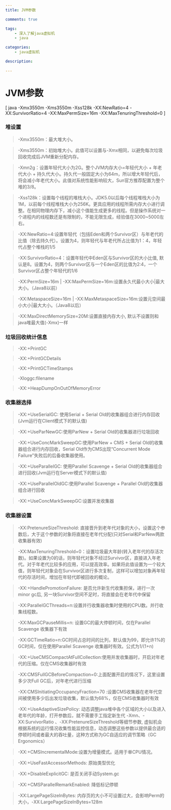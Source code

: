 ```yaml
---
title: JVM参数

comments: true    

tags: 
    - 深入了解java虚拟机
    - java

categories: 
    - java虚拟机

description:
   
---
```


# JVM参数

[ java -Xmx3550m -Xms3550m -Xss128k -XX:NewRatio=4 -XX:SurvivorRatio=4 -XX:MaxPermSize=16m -XX:MaxTenuringThreshold=0 ]

### 堆设置

> -Xmx3550m：最大堆大小。

> -Xms3550m：初始堆大小。此值可以设置与-Xmx相同，以避免每次垃圾回收完成后JVM重新分配内存。

> -Xmn2g：设置年轻代大小为2G。整个JVM内存大小=年轻代大小 + 年老代大小 + 持久代大小。持久代一般固定大小为64m，所以增大年轻代后，将会减小年老代大小。此值对系统性能影响较大，Sun官方推荐配置为整个堆的3/8。

> -Xss128k：设置每个线程的堆栈大小。JDK5.0以后每个线程堆栈大小为1M，以前每个线程堆栈大小为256K。更具应用的线程所需内存大小进行调整。在相同物理内存下，减小这个值能生成更多的线程。但是操作系统对一个进程内的线程数还是有限制的，不能无限生成，经验值在3000~5000左右。

> -XX:NewRatio=4:设置年轻代（包括Eden和两个Survivor区）与年老代的比值（除去持久代）。设置为4，则年轻代与年老代所占比值为1：4，年轻代占整个堆栈的1/5

> -XX:SurvivorRatio=4：设置年轻代中Eden区与Survivor区的大小比值, 默认是8。设置为4，则两个Survivor区与一个Eden区的比值为2:4，一个Survivor区占整个年轻代的1/6

> -XX:PermSize=16m | -XX:MaxPermSize=16m:设置永久代最小大小|最大大小。（Java8以前）

> -XX:MetaspaceSize=16m | -XX:MaxMetaspaceSize=16m:设置元空间最小大小|最大大小。（Java8以后）

> -XX:MaxDirectMemorySize=20M:设置直接内存大小, 默认不设置则和java堆最大值(-Xmx)一样



### 垃圾回收统计信息

> -XX:+PrintGC

> -XX:+PrintGCDetails

> -XX:+PrintGCTimeStamps

> -Xloggc:filename

> -XX:+HeapDumpOnOutOfMemoryError

### 收集器选择

> -XX:+UseSerialGC:   使用Serial + Serial Old的收集器组合进行内存回收 (Jvm运行在Client模式下的默认值)

> -XX:+UseParNewGC:使用ParNew + Serial Old的收集器进行垃圾回收

> -XX:+UseConcMarkSweepGC:使用ParNew + CMS +  Serial Old的收集器组合进行内存回收，Serial Old作为CMS出现“Concurrent Mode Failure”失败后的后备收集器使用。

> -XX:+UseParallelGC:    使用Parallel Scavenge + Serial Old的收集器组合进行回收(Jvm运行在Server模式下的默认值)

> -XX:+UseParallelOldGC:使用Parallel Scavenge + Parallel Old的收集器组合进行回收

> -XX:+UseConcMarkSweepGC:设置并发收集器

### 收集器设置

> -XX:PretenureSizeThreshold: 直接晋升到老年代对象的大小，设置这个参数后，大于这个参数的对象将直接在老年代分配(只对Serial和ParNew两款收集器有效)

> -XX:MaxTenuringThreshold=0：设置垃圾最大年龄(转入老年代的存活次数)。如果设置为0的话，则年轻代对象不经过Survivor区，直接进入年老代。对于年老代比较多的应用，可以提高效率。如果将此值设置为一个较大值，则年轻代对象会在Survivor区进行多次复制，这样可以增加对象再年轻代的存活时间，增加在年轻代即被回收的概论。

> -XX:+HandlePromotionFailure: 是否允许新生代收集担保，进行一次minor gc后, 另一块Survivor空间不足时，将直接会在老年代中保留

> -XX:ParallelGCThreads=n:设置并行收集器收集时使用的CPU数。并行收集线程数。

> -XX:MaxGCPauseMillis=n: 设置GC的最大停顿时间，仅在Parallel Scavenge 收集器下有效

> -XX:GCTimeRatio=n:GC时间占总时间的比列，默认值为99，即允许1%的GC时间，仅在使用Parallel Scavenge 收集器时有效。公式为1/(1+n)

> -XX:+UseCMSCompactAtFullCollection:使用并发收集器时，开启对年老代的压缩。仅在CMS收集器时有效

> -XX:CMSFullGCBeforeCompaction=0:上面配置开启的情况下，这里设置多少次Full GC后，对年老代进行压缩
>
> -XX:CMSInitiatingOccupancyFraction=70 :设置CMS收集器在老年代空间被使用多少后出发垃圾收集，默认值为68%，仅在CMS收集器时有效
>
> -XX:+UseAdaptiveSizePolicy: 动态调整java堆中各个区域的大小以及进入老年代的年龄，打开参数后，就不需要手工指定新生代 -Xmn、-XX:SurvivorRatio 、-XX:PretenureSizeThreshold等细节参数, 虚拟机会根据系统的运行情况收集性能监控信息，动态调整这些参数以提供最合适的停顿时间或者最大的吞吐量，这种方式称为GC自适应的调节策略（GC Ergonomics）

> -XX:+CMSIncrementalMode:设置为增量模式。适用于单CPU情况。

> -XX:+UseFastAccessorMethods: 原始类型优化

> -XX:+DisableExplicitGC: 是否关闭手动System.gc

> -XX:+CMSParallelRemarkEnabled: 降低标记停顿

>  -XX:LargePageSizeInBytes: 内存页的大小不可设置过大，会影响Perm的大小，-XX:LargePageSizeInBytes=128m